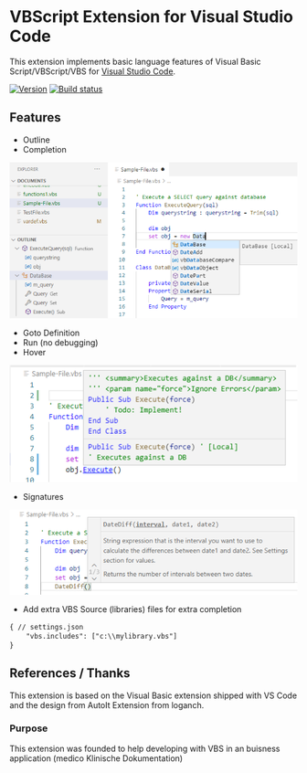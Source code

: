 # VBScript Extension for Visual Studio Code
This extension implements basic language features of Visual Basic Script/VBScript/VBS for [Visual Studio Code](https://code.visualstudio.com/).

[![Version](https://vsmarketplacebadge.apphb.com/version/serpen.vbsvscode.svg)](https://marketplace.visualstudio.com/items?itemName=serpen.vbsvscode)
[![Build status](https://ci.appveyor.com/api/projects/status/0i0hrbt657y8geef?svg=true)](https://ci.appveyor.com/project/Serpen/vbs-vscode)


## Features
- Outline
- Completion

![Outline](assets/docs/Completion-And-Outline.png)
- Goto Definition
- Run (no debugging)
- Hover 

![Hover](assets/docs/Hover.png)
- Signatures

![Hover](assets/docs/Signature.png)

- Add extra VBS Source (libraries) files for extra completion
```
{ // settings.json
    "vbs.includes": ["c:\\mylibrary.vbs"]
}
```

## References / Thanks
This extension is based on the Visual Basic extension shipped with VS Code and the design from AutoIt Extension from loganch.

### Purpose
This extension was founded to help developing with VBS in an buisness application (medico Klinische Dokumentation)